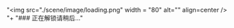 "<img src=\"./scene/image/loading.png\" width = \"80\" alt=\"\" align=center /><br/>"+
"### 正在解锁请稍后..."